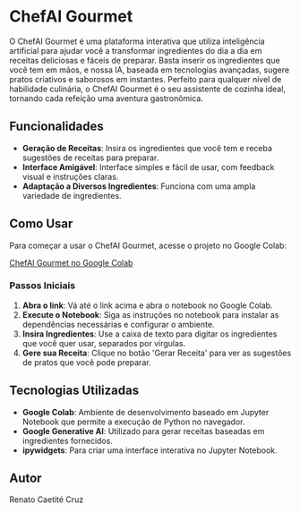 # ChefAI Gourmet

O ChefAI Gourmet é uma plataforma interativa que utiliza inteligência artificial para ajudar você a transformar ingredientes do dia a dia em receitas deliciosas e fáceis de preparar. Basta inserir os ingredientes que você tem em mãos, e nossa IA, baseada em tecnologias avançadas, sugere pratos criativos e saborosos em instantes. Perfeito para qualquer nível de habilidade culinária, o ChefAI Gourmet é o seu assistente de cozinha ideal, tornando cada refeição uma aventura gastronômica.

## Funcionalidades

- **Geração de Receitas**: Insira os ingredientes que você tem e receba sugestões de receitas para preparar.
- **Interface Amigável**: Interface simples e fácil de usar, com feedback visual e instruções claras.
- **Adaptação a Diversos Ingredientes**: Funciona com uma ampla variedade de ingredientes.

## Como Usar

Para começar a usar o ChefAI Gourmet, acesse o projeto no Google Colab:

[ChefAI Gourmet no Google Colab](https://colab.research.google.com/drive/1M0MgJrc9eDmNW4EdtxCyp3yXwcz2i1k5?usp=sharing)

### Passos Iniciais

1. **Abra o link**: Vá até o link acima e abra o notebook no Google Colab.
2. **Execute o Notebook**: Siga as instruções no notebook para instalar as dependências necessárias e configurar o ambiente.
3. **Insira Ingredientes**: Use a caixa de texto para digitar os ingredientes que você quer usar, separados por vírgulas.
4. **Gere sua Receita**: Clique no botão 'Gerar Receita' para ver as sugestões de pratos que você pode preparar.

## Tecnologias Utilizadas

- **Google Colab**: Ambiente de desenvolvimento baseado em Jupyter Notebook que permite a execução de Python no navegador.
- **Google Generative AI**: Utilizado para gerar receitas baseadas em ingredientes fornecidos.
- **ipywidgets**: Para criar uma interface interativa no Jupyter Notebook.

## Autor

Renato Caetité Cruz
